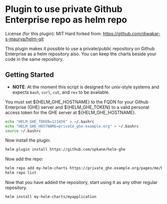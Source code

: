 # Plugin to use private Github Enterprise repo as helm repo

License (for this plugin): MIT
Hard forked from: https://github.com/diwakar-s-maurya/helm-git

This plugin makes it possible to use a private/public repository on Github Enterprise as a helm repository also. You can keep the charts beside your code in the same repository.

## Getting Started

* **NOTE**: At the moment this script is designed for unix-style systems and expects `bash`, `curl`, `cut`, and `rev` to be available.

You must set ${HELM_GHE_HOSTNAME} to the FQDN for your Github Enterprise (GHE) server and ${HELM_GHE_TOKEN} to a valid personal access token for the GHE server at ${HELM_GHE_HOSTNAME}.

```bash
echo "HELM_GHE_TOKEN=123456" > ~/.bashrc
echo "HELM_GHE_HOSTNAME=private_ghe.example.org" > ~/.bashrc
source ~/.bashrc
```

Now install the plugin:

```bash
helm plugin install https://github.com/spkane/helm-ghe
```

Now add the repo:

```bash
helm repo add my-helm-charts https://private_ghe.example.org/pages/me/helm-chart
helm repo list
```

Now that you have added the repository, start using it as any other regular repository.

```bash
helm install my-helm-charts/myapplication
```

